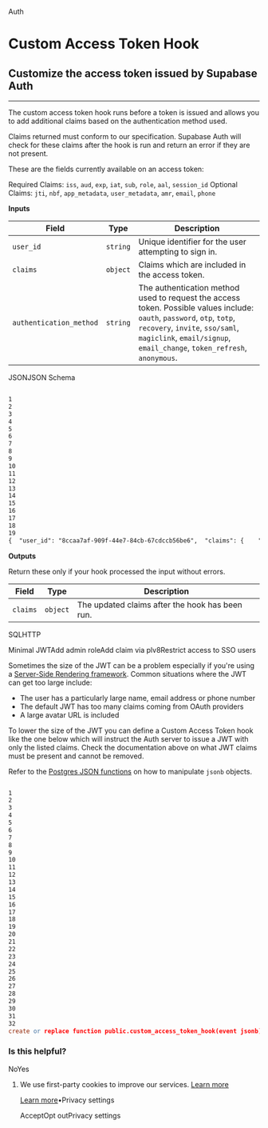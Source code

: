 Auth

# Custom Access Token Hook

## Customize the access token issued by Supabase Auth

* * *

The custom access token hook runs before a token is issued and allows you to add additional claims based on the authentication method used.

Claims returned must conform to our specification. Supabase Auth will check for these claims after the hook is run and return an error if they are not present.

These are the fields currently available on an access token:

Required Claims: `iss`, `aud`, `exp`, `iat`, `sub`, `role`, `aal`, `session_id`
Optional Claims: `jti`, `nbf`, `app_metadata`, `user_metadata`, `amr`, `email`, `phone`

**Inputs**

| Field | Type | Description |
| --- | --- | --- |
| `user_id` | `string` | Unique identifier for the user attempting to sign in. |
| `claims` | `object` | Claims which are included in the access token. |
| `authentication_method` | `string` | The authentication method used to request the access token. Possible values include: `oauth`, `password`, `otp`, `totp`, `recovery`, `invite`, `sso/saml`, `magiclink`, `email/signup`, `email_change`, `token_refresh`, `anonymous`. |

JSONJSON Schema

```flex

1
2
3
4
5
6
7
8
9
10
11
12
13
14
15
16
17
18
19
{  "user_id": "8ccaa7af-909f-44e7-84cb-67cdccb56be6",  "claims": {    "aud": "authenticated",    "exp": 1715690221,    "iat": 1715686621,    "sub": "8ccaa7af-909f-44e7-84cb-67cdccb56be6",    "email": "",    "phone": "",    "app_metadata": {},    "user_metadata": {},    "role": "authenticated",    "aal": "aal1",    "amr": [ { "method": "anonymous", "timestamp": 1715686621 } ],    "session_id": "4b938a09-5372-4177-a314-cfa292099ea2",    "is_anonymous": true  },  "authentication_method": "anonymous"}
```

**Outputs**

Return these only if your hook processed the input without errors.

| Field | Type | Description |
| --- | --- | --- |
| `claims` | `object` | The updated claims after the hook has been run. |

SQLHTTP

Minimal JWTAdd admin roleAdd claim via plv8Restrict access to SSO users

Sometimes the size of the JWT can be a problem especially if you're using a [Server-Side Rendering framework](https://supabase.com/docs/guides/auth/server-side). Common situations where the JWT can get too large include:

- The user has a particularly large name, email address or phone number
- The default JWT has too many claims coming from OAuth providers
- A large avatar URL is included

To lower the size of the JWT you can define a Custom Access Token hook like the one below which will instruct the Auth server to issue a JWT with only the listed claims. Check the documentation above on what JWT claims must be present and cannot be removed.

Refer to the [Postgres JSON functions](https://www.postgresql.org/docs/current/functions-json.html) on how to manipulate `jsonb` objects.

```flex

1
2
3
4
5
6
7
8
9
10
11
12
13
14
15
16
17
18
19
20
21
22
23
24
25
26
27
28
29
30
31
32
create or replace function public.custom_access_token_hook(event jsonb)returns jsonblanguage plpgsqlas $$  declare    original_claims jsonb;    new_claims jsonb;    claim text;  begin    original_claims = event->'claims';    new_claims = '{}'::jsonb;    foreach claim in array array[      -- add claims you want to keep here      'iss',      'aud',      'exp',      'iat',      'sub',      'role',      'aal',      'session_id'   ] loop      if original_claims ? claim then        -- original_claims contains one of the listed claims, set it on new_claims        new_claims = jsonb_set(new_claims, array[claim], original_claims->claim);      end if;    end loop;    return jsonb_build_object('claims', new_claims);  end$$;
```

### Is this helpful?

NoYes

1. We use first-party cookies to improve our services. [Learn more](https://supabase.com/privacy#8-cookies-and-similar-technologies-used-on-our-european-services)



   [Learn more](https://supabase.com/privacy#8-cookies-and-similar-technologies-used-on-our-european-services)•Privacy settings





   AcceptOpt outPrivacy settings
